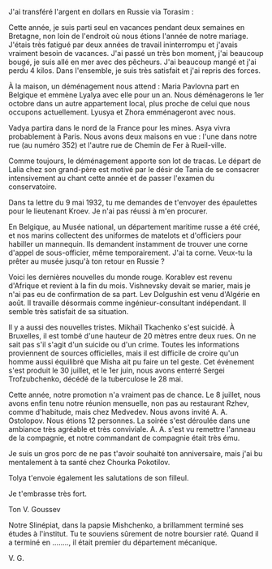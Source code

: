 J'ai transféré l'argent en dollars en Russie via Torasim :

Cette année, je suis parti seul en vacances pendant deux semaines en Bretagne, non loin de l'endroit où nous étions l'année de notre mariage. J'étais très fatigué par deux années de travail ininterrompu et j'avais vraiment besoin de vacances. J'ai passé un très bon moment, j'ai beaucoup bougé, je suis allé en mer avec des pêcheurs. J'ai beaucoup mangé et j'ai perdu 4 kilos. Dans l'ensemble, je suis très satisfait et j'ai repris des forces.

À la maison, un déménagement nous attend : Maria Pavlovna part en Belgique et emmène Lyalya avec elle pour un an. Nous déménagerons le 1er octobre dans un autre appartement local, plus proche de celui que nous occupons actuellement. Lyusya et Zhora emménageront avec nous.

Vadya partira dans le nord de la France pour les mines. Asya vivra probablement à Paris. Nous avons deux maisons en vue : l'une dans notre rue (au numéro 352) et l'autre rue de Chemin de Fer à Rueil-ville.

Comme toujours, le déménagement apporte son lot de tracas. Le départ de Lalia chez son grand-père est motivé par le désir de Tania de se consacrer intensivement au chant cette année et de passer l'examen du conservatoire.

Dans ta lettre du 9 mai 1932, tu me demandes de t'envoyer des épaulettes pour le lieutenant Kroev. Je n'ai pas réussi à m'en procurer.

En Belgique, au Musée national, un département maritime russe a été créé, et nos marins collectent des uniformes de matelots et d'officiers pour habiller un mannequin. Ils demandent instamment de trouver une corne d'appel de sous-officier, même temporairement. J'ai ta corne. Veux-tu la prêter au musée jusqu'à ton retour en Russie ?

Voici les dernières nouvelles du monde rouge. Korablev est revenu d'Afrique et revient à la fin du mois. Vishnevsky devait se marier, mais je n'ai pas eu de confirmation de sa part. Lev Dolgushin est venu d'Algérie en août. Il travaille désormais comme ingénieur-consultant indépendant. Il semble très satisfait de sa situation.

Il y a aussi des nouvelles tristes. Mikhaïl Tkachenko s'est suicidé. À Bruxelles, il est tombé d'une hauteur de 20 mètres entre deux rues. On ne sait pas s'il s'agit d'un suicide ou d'un crime. Toutes les informations proviennent de sources officielles, mais il est difficile de croire qu'un homme aussi équilibré que Misha ait pu faire un tel geste. Cet événement s'est produit le 30 juillet, et le 1er juin, nous avons enterré Sergei Trofzubchenko, décédé de la tuberculose le 28 mai.

Cette année, notre promotion n'a vraiment pas de chance.
Le 8 juillet, nous avons enfin tenu notre réunion mensuelle, non pas au restaurant Rzhev, comme d'habitude, mais chez Medvedev. Nous avons invité A. A. Ostolopov. Nous étions 12 personnes. La soirée s'est déroulée dans une ambiance très agréable et très conviviale. A. A. s'est vu remettre l'anneau de la compagnie, et notre commandant de compagnie était très ému.

Je suis un gros porc de ne pas t'avoir souhaité ton anniversaire, mais j'ai bu mentalement à ta santé chez Chourka Pokotilov.

Tolya t'envoie également les salutations de son filleul.

Je t'embrasse très fort.

Ton V. Goussev

  

Notre Slinépiat, dans la papsie Mishchenko, a brillamment terminé ses études à l'institut. Tu te souviens sûrement de notre boursier raté. Quand il a terminé en …….., il était premier du département mécanique.

V. G.